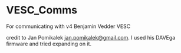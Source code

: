 # VESC_Comms
For communicating with v4 Benjamin Vedder VESC

credit to Jan Pomikalek <jan.pomikalek@gmail.com>. I used his DAVEga firmware and tried expanding on it.
